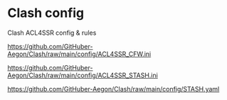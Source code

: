 # Clash config
Clash ACL4SSR config & rules

https://github.com/GitHuber-Aegon/Clash/raw/main/config/ACL4SSR_CFW.ini

https://github.com/GitHuber-Aegon/Clash/raw/main/config/ACL4SSR_STASH.ini

https://github.com/GitHuber-Aegon/Clash/raw/main/config/STASH.yaml
